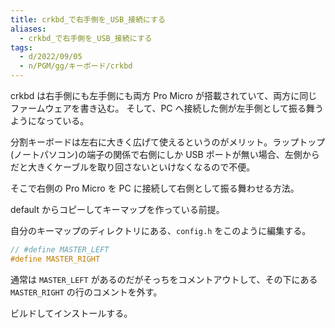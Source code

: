 ```yaml
---
title: crkbd_で右手側を_USB_接続にする
aliases:
  - crkbd_で右手側を_USB_接続にする
tags:
  - d/2022/09/05
  - n/PGM/gg/キーボード/crkbd
---
```


crkbd は右手側にも左手側にも両方 Pro Micro が搭載されていて、両方に同じファームウェアを書き込む。
そして、PC へ接続した側が左手側として振る舞うようになっている。

分割キーボードは左右に大きく広げて使えるというのがメリット。ラップトップ(ノートパソコン)の端子の関係で右側にしか USB ポートが無い場合、左側からだと大きくケーブルを取り回さないといけなくなるので不便。

そこで右側の Pro Micro を PC に接続して右側として振る舞わせる方法。

default からコピーしてキーマップを作っている前提。

自分のキーマップのディレクトリにある、`config.h` をこのように編集する。

```c
// #define MASTER_LEFT
#define MASTER_RIGHT
```

通常は `MASTER_LEFT` があるのだがそっちをコメントアウトして、その下にある `MASTER_RIGHT` の行のコメントを外す。

ビルドしてインストールする。



